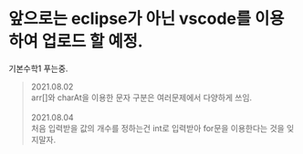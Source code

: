 # 앞으로는 eclipse가 아닌 vscode를 이용하여 업로드 할 예정.
기본수학1 푸는중.

> 2021.08.02 </br> arr[]와 charAt을 이용한 문자 구분은 여러문제에서 다양하게 쓰임.</br></br>
> 2021.08.04 </br> 처음 입력받을 값의 개수를 정하는건 int로 입력받아 for문을 이용한다는 것을 잊지말자.</br>

